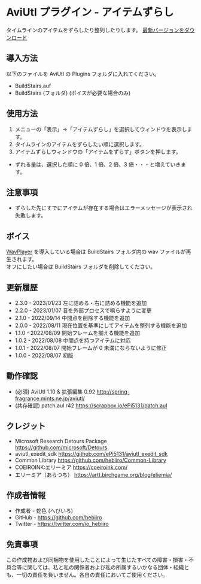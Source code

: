 ﻿# AviUtl プラグイン - アイテムずらし

タイムラインのアイテムをずらしたり整列したりします。
[最新バージョンをダウンロード](../../releases/latest/)

## 導入方法

以下のファイルを AviUtl の Plugins フォルダに入れてください。
* BuildStairs.auf
* BuildStairs (フォルダ) (ボイスが必要な場合のみ)

## 使用方法

1. メニューの「表示」->「アイテムずらし」を選択してウィンドウを表示します。
1. タイムラインのアイテムをずらしたい順に選択します。
1. アイテムずらしウィンドウの「アイテムをずらす」ボタンを押します。

* ずれる量は、選択した順に 0 倍、1 倍、2 倍、3 倍・・・と増えていきます。

## 注意事項

* ずらした先にすでにアイテムが存在する場合はエラーメッセージが表示され失敗します。

## ボイス

[WavPlayer](../../../WavPlayer/) を導入している場合は BuildStairs フォルダ内の wav ファイルが再生されます。<br>
オフにしたい場合は BuildStairs フォルダを削除してください。

## 更新履歴

* 2.3.0 - 2023/01/23 左に詰める・右に詰める機能を追加
* 2.2.0 - 2023/01/07 音を外部プロセスで鳴らすように変更
* 2.1.0 - 2022/09/14 中間点を削除する機能を追加
* 2.0.0 - 2022/08/11 現在位置を基準にしてアイテムを整列する機能を追加
* 1.1.0 - 2022/08/09 開始フレームを揃える機能を追加
* 1.0.2 - 2022/08/08 中間点を持つアイテムに対応
* 1.0.1 - 2022/08/07 開始フレームが 0 未満にならないように修正
* 1.0.0 - 2022/08/07 初版

## 動作確認

* (必須) AviUtl 1.10 & 拡張編集 0.92 http://spring-fragrance.mints.ne.jp/aviutl/
* (共存確認) patch.aul r42 https://scrapbox.io/ePi5131/patch.aul

## クレジット

* Microsoft Research Detours Package https://github.com/microsoft/Detours
* aviutl_exedit_sdk https://github.com/ePi5131/aviutl_exedit_sdk
* Common Library https://github.com/hebiiro/Common-Library
* COEIROINK:エリーミア https://coeiroink.com/
* エリーミア（あらつち） https://artt.birchgame.org/blog/eliemia/

## 作成者情報
 
* 作成者 - 蛇色 (へびいろ)
* GitHub - https://github.com/hebiiro
* Twitter - https://twitter.com/io_hebiiro

## 免責事項

この作成物および同梱物を使用したことによって生じたすべての障害・損害・不具合等に関しては、私と私の関係者および私の所属するいかなる団体・組織とも、一切の責任を負いません。各自の責任においてご使用ください。
